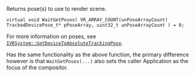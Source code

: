 Returns pose(s) to use to render scene.

	virtual void WaitGetPoses( VR_ARRAY_COUNT(unPoseArrayCount) TrackedDevicePose_t* pPoseArray, uint32_t unPoseArrayCount ) = 0;

For more information on poses, see [`IVRSystem::GetDeviceToAbsoluteTrackingPose`](https://github.com/ValveSoftware/openvr/wiki/IVRSystem::GetDeviceToAbsoluteTrackingPose).

Has the same functionality as the above function, the primary difference however is that ``WaitGetPoses(...)`` also sets the caller Application as the focus of the compositor.